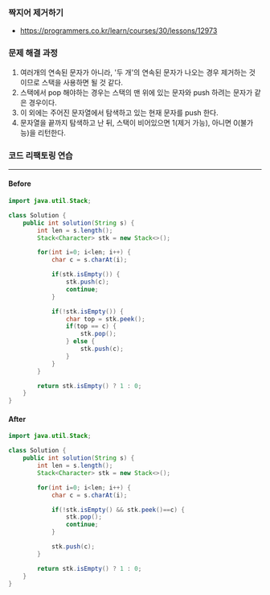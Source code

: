 ### 짝지어 제거하기
- https://programmers.co.kr/learn/courses/30/lessons/12973

### 문제 해결 과정
1. 여러개의 연속된 문자가 아니라, '두 개'의 연속된 문자가 나오는 경우 제거하는 것이므로 스택을 사용하면 될 것 같다.
2. 스택에서 pop 해야하는 경우는 스택의 맨 위에 있는 문자와 push 하려는 문자가 같은 경우이다. 
3. 이 외에는 주어진 문자열에서 탐색하고 있는 현재 문자를 push 한다. 
4. 문자열을 끝까지 탐색하고 난 뒤, 스택이 비어있으면 1(제거 가능), 아니면 0(불가능)을 리턴한다. 

### 코드 리팩토링 연습
---
#### Before

```java
import java.util.Stack;

class Solution {
    public int solution(String s) {
        int len = s.length();
        Stack<Character> stk = new Stack<>();

        for(int i=0; i<len; i++) {
            char c = s.charAt(i);

            if(stk.isEmpty()) {
                stk.push(c);
                continue;
            } 

            if(!stk.isEmpty()) {
                char top = stk.peek();
                if(top == c) {
                    stk.pop();
                } else {
                    stk.push(c);
                }
            }
        }

        return stk.isEmpty() ? 1 : 0;
    }
}
```

#### After
```java
import java.util.Stack;

class Solution {
    public int solution(String s) {
        int len = s.length();
        Stack<Character> stk = new Stack<>();

        for(int i=0; i<len; i++) {
            char c = s.charAt(i);

            if(!stk.isEmpty() && stk.peek()==c) {
                stk.pop();
                continue;
            }

            stk.push(c);
        }

        return stk.isEmpty() ? 1 : 0;
    }
}
```
